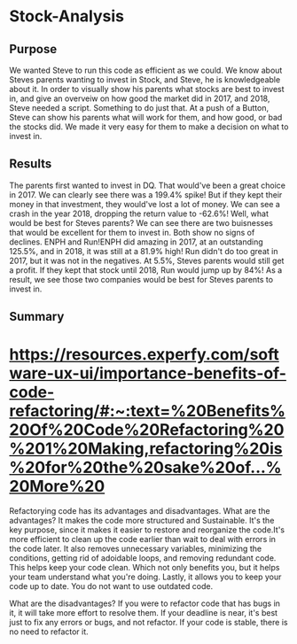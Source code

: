 # Stock-Analysis
## Purpose
We wanted Steve to run this code as efficient as we could. We know about Steves parents wanting to invest in Stock, and Steve, he is knowledgeable about it. In order to visually show his parents what stocks are best to invest in, and give an overveiw on how good the market did in 2017, and 2018, Steve needed a script. Something to do just that. At a push of a Button, Steve can show his parents what will work for them, and how good, or bad the stocks did. We made it very easy for them to make a decision on what to invest in. 

## Results
The parents first wanted to invest in DQ. That would've been a great choice in 2017. We can clearly see there was a 199.4% spike! But if they kept their money in that investment, they would've lost a lot of money. We can see a crash in the year 2018, dropping the return value to -62.6%! Well, what would be best for Steves parents? We can see there are two buisnesses that would be excellent for them to invest in. Both show no signs of declines. ENPH and Run!ENPH did amazing in 2017, at an outstanding 125.5%, and in 2018, it was still at a 81.9% high! Run didn't do too great in 2017, but it was not in the negatives. At 5.5%, Steves parents would still get a profit. If they kept that stock until 2018, Run would jump up by 84%! As a result, we see those two companies would be best for Steves parents to invest in.

## Summary
# https://resources.experfy.com/software-ux-ui/importance-benefits-of-code-refactoring/#:~:text=%20Benefits%20Of%20Code%20Refactoring%20%201%20Making,refactoring%20is%20for%20the%20sake%20of...%20More%20


Refactorying code has its advantages and disadvantages. What are the advantages? It makes the code more structured and Sustainable. It's the key purpose, since it makes it easier to restore and reorganize the code.It's more efficient to clean up the code earlier than wait to deal with errors in the code later. It also removes unnecessary variables, minimizing the conditions, getting rid of adoidable loops, and removing redundant code. This helps keep your code clean. Which not only benefits you, but it helps your team understand what you're doing. Lastly, it allows you to keep your code up to date. You do not want to use outdated code. 

What are the disadvantages? If you were to refactor code that has bugs in it, it will take more effort to resolve them. If your deadline is near, it's best just to fix any errors or bugs, and not refactor. If your code is stable, there is no need to refactor it. 